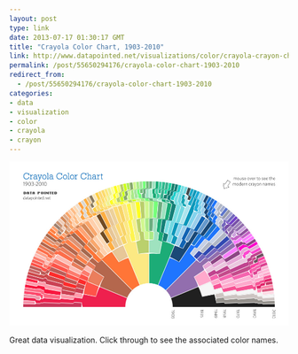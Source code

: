 ```yaml
---
layout: post
type: link
date: 2013-07-17 01:30:17 GMT
title: "Crayola Color Chart, 1903-2010"
link: http://www.datapointed.net/visualizations/color/crayola-crayon-chart-bow/
permalink: /post/55650294176/crayola-color-chart-1903-2010
redirect_from: 
  - /post/55650294176/crayola-color-chart-1903-2010
categories:
- data
- visualization
- color
- crayola
- crayon
---
```

![](/assets/images/crayola_color_chart_bow.jpg)

Great data visualization. Click through to see the associated color names.